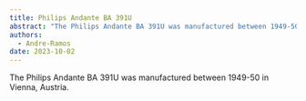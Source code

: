 ```yaml
---
title: Philips Andante BA 391U
abstract: "The Philips Andante BA 391U was manufactured between 1949-50 in Vienna."
authors:
  - Andre-Ramos
date: 2023-10-02
---
```


The Philips Andante BA 391U was manufactured between 1949-50 in Vienna, Austria.
